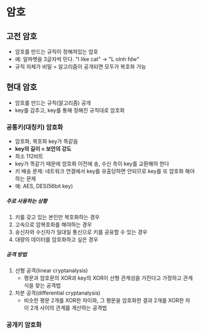# 암호

## 고전 암호
- 암호를 만드는 규칙이 정해져있는 암호
- 예: 알파벳을 3글자씩 민다. "I like cat" -> "L olnh fdw"
- 규칙 자체가 비밀 = 알고리즘이 공개되면 모두가 복호화 가능

## 현대 암호
- 암호를 만드는 규칙(알고리즘) 공개
- key를 감추고, key를 통해 정해진 규칙대로 암호화

### 공통키(대칭키) 암호화
- 암호화, 복호화 key가 똑같음
- **key의 길이 = 보안의 강도**
- 최소 112비트
- key가 똑같기 때문에 암호화 이전에 송, 수신 측이 key를 교환해야 한다
- 키 배송 문제: 네트워크 연결에서 key를 유출당하면 안되므로 key를 또 암호화 해야 하는 문제
- 예: AES, DES(56bit key)

##### 주로 사용하는 상황
1. 키를 갖고 있는 본인만 복호화하는 경우
2. 고속으로 암복호화를 해야하는 경우
3. 송신자와 수신자가 일대일 통신으로 키를 공유할 수 있는 경우
4. 대량의 데이터를 암호화하고 싶은 경우

##### 공격 방법
1. 선형 공격(linear cryptanalysis)
	- 평문과 암호문의 XOR과 key의 XOR이 선형 관계성을 가진다고 가정하고 관계식을 찾는 공격법
2. 차분 공격(differential cryptanalysis)
	- 비슷한 평문 2개를 XOR한 차이와, 그 평문을 암호화한 결과 2개를 XOR한 차이 2개 사이의 관계를 계산하는 공격법


### 공개키 암호화